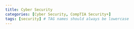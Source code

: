 ```yaml
---
title: Cyber Security
categories: [Cyber Security, CompTIA Security+]
tags: [security] # TAG names should always be lowercase
---
```

